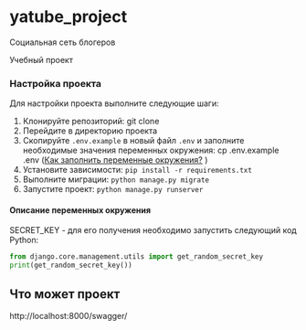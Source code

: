 # yatube_project
Социальная сеть блогеров

Учебный проект

### Настройка проекта

Для настройки проекта выполните следующие шаги:

1. Клонируйте репозиторий:
git clone
2. Перейдите в директорию проекта
3. Скопируйте `.env.example` в новый файл `.env` и заполните необходимые значения переменных окружения:
cp .env.example .env ([Как заполнить переменные окружения?](#Description_env) )
4. Установите зависимости: 
```pip install -r requirements.txt```
5. Выполните миграции:
```python manage.py migrate```
6. Запустите проект:
```python manage.py runserver```


#### <a id="Description_env">Описание переменных окружения</a>
SECRET_KEY - для его получения необходимо запустить следующий код Python: 
```python
from django.core.management.utils import get_random_secret_key  
print(get_random_secret_key())
```

## Что может проект

http://localhost:8000/swagger/

